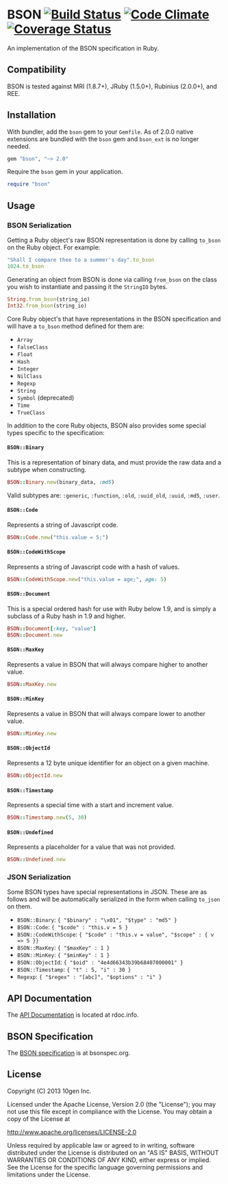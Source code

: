 BSON [![Build Status](https://secure.travis-ci.org/mongodb/bson-ruby.png?branch=master&.png)](http://travis-ci.org/mongodb/bson-ruby) [![Code Climate](https://codeclimate.com/github/mongodb/bson-ruby.png)](https://codeclimate.com/github/mongodb/bson-ruby) [![Coverage Status](https://coveralls.io/repos/mongodb/bson-ruby/badge.png?branch=master)](https://coveralls.io/r/mongodb/bson-ruby?branch=master)
====

An implementation of the BSON specification in Ruby.

Compatibility
-------------

BSON is tested against MRI (1.8.7+), JRuby (1.5.0+), Rubinius (2.0.0+), and REE.

Installation
------------

With bundler, add the `bson` gem to your `Gemfile`. As of 2.0.0 native extensions
are bundled with the `bson` gem and `bson_ext` is no longer needed.

```ruby
gem "bson", "~> 2.0"
```

Require the `bson` gem in your application.

```ruby
require "bson"
```

Usage
-----

### BSON Serialization

Getting a Ruby object's raw BSON representation is done by calling `to_bson`
on the Ruby object. For example:

```ruby
"Shall I compare thee to a summer's day".to_bson
1024.to_bson
```

Generating an object from BSON is done via calling `from_bson` on the class
you wish to instantiate and passing it the `StringIO` bytes.

```ruby
String.from_bson(string_io)
Int32.from_bson(string_io)
```

Core Ruby object's that have representations in the BSON specification and
will have a `to_bson` method defined for them are:

- `Array`
- `FalseClass`
- `Float`
- `Hash`
- `Integer`
- `NilClass`
- `Regexp`
- `String`
- `Symbol` (deprecated)
- `Time`
- `TrueClass`

In addition to the core Ruby objects, BSON also provides some special types
specific to the specification:

#### `BSON::Binary`

This is a representation of binary data, and must provide the raw data and
a subtype when constructing.

```ruby
BSON::Binary.new(binary_data, :md5)
```

Valid subtypes are: `:generic`, `:function`, `:old`, `:uuid_old`, `:uuid`,
`:md5`, `:user`.

#### `BSON::Code`

Represents a string of Javascript code.

```ruby
BSON::Code.new("this.value = 5;")
```

#### `BSON::CodeWithScope`

Represents a string of Javascript code with a hash of values.

```ruby
BSON::CodeWithScope.new("this.value = age;", age: 5)
```

#### `BSON::Document`

This is a special ordered hash for use with Ruby below 1.9, and is simply
a subclass of a Ruby hash in 1.9 and higher.

```ruby
BSON::Document[:key, "value"]
BSON::Document.new
```

#### `BSON::MaxKey`

Represents a value in BSON that will always compare higher to another value.

```ruby
BSON::MaxKey.new
```

#### `BSON::MinKey`

Represents a value in BSON that will always compare lower to another value.

```ruby
BSON::MinKey.new
```

#### `BSON::ObjectId`

Represents a 12 byte unique identifier for an object on a given machine.

```ruby
BSON::ObjectId.new
```

#### `BSON::Timestamp`

Represents a special time with a start and increment value.

```ruby
BSON::Timestamp.new(5, 30)
```

#### `BSON::Undefined`

Represents a placeholder for a value that was not provided.

```ruby
BSON::Undefined.new
```

### JSON Serialization

Some BSON types have special representations in JSON. These are as follows
and will be automatically serialized in the form when calling `to_json` on
them.

- `BSON::Binary`: `{ "$binary" : "\x01", "$type" : "md5" }`
- `BSON::Code`: `{ "$code" : "this.v = 5 }`
- `BSON::CodeWithScope`: `{ "$code" : "this.v = value", "$scope" : { v => 5 }}`
- `BSON::MaxKey`: `{ "$maxKey" : 1 }`
- `BSON::MinKey`: `{ "$minKey" : 1 }`
- `BSON::ObjectId`: `{ "$oid" : "4e4d66343b39b68407000001" }`
- `BSON::Timestamp`: `{ "t" : 5, "i" : 30 }`
- `Regexp`: `{ "$regex" : "[abc]", "$options" : "i" }`

API Documentation
-----------------

The [API Documentation](http://rdoc.info/github/mongodb/bson-ruby/master/frames) is
located at rdoc.info.

BSON Specification
------------------

The [BSON specification](http://bsonspec.org) is at bsonspec.org.

License
-------

Copyright (C) 2013 10gen Inc.

Licensed under the Apache License, Version 2.0 (the "License");
you may not use this file except in compliance with the License.
You may obtain a copy of the License at

http://www.apache.org/licenses/LICENSE-2.0

Unless required by applicable law or agreed to in writing, software
distributed under the License is distributed on an "AS IS" BASIS,
WITHOUT WARRANTIES OR CONDITIONS OF ANY KIND, either express or implied.
See the License for the specific language governing permissions and
limitations under the License.
